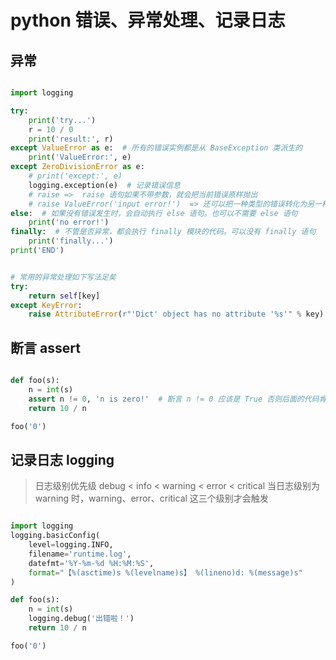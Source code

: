 # python 错误、异常处理、记录日志

## 异常

```python

import logging

try:
    print('try...')
    r = 10 / 0
    print('result:', r)
except ValueError as e:  # 所有的错误实例都是从 BaseException 类派生的
    print('ValueError:', e)
except ZeroDivisionError as e:
    # print('except:', e)
    logging.exception(e)  # 记录错误信息
    # raise =>  raise 语句如果不带参数，就会把当前错误原样抛出
    # raise ValueError('input error!')  => 还可以把一种类型的错误转化为另一种类型
else:  # 如果没有错误发生时，会自动执行 else 语句。也可以不需要 else 语句
    print('no error!')
finally:  # 不管是否异常，都会执行 finally 模块的代码。可以没有 finally 语句
    print('finally...')
print('END')


# 常用的异常处理如下写法足矣
try:
    return self[key]
except KeyError:
    raise AttributeError(r"'Dict' object has no attribute '%s'" % key)

```

## 断言 assert

```python

def foo(s):
    n = int(s)
    assert n != 0, 'n is zero!'  # 断言 n != 0 应该是 True 否则后面的代码肯定会出错，且此时 assert 会抛出 AssertionError 异常
    return 10 / n

foo('0')

```

## 记录日志 logging

> 日志级别优先级 debug < info < warning < error < critical 当日志级别为 warning 时，warning、error、critical 这三个级别才会触发

```python

import logging
logging.basicConfig(
    level=logging.INFO,
    filename='runtime.log',
    datefmt='%Y-%m-%d %H:%M:%S',
    format="【%(asctime)s %(levelname)s】 %(lineno)d: %(message)s"
)

def foo(s):
    n = int(s)
    logging.debug('出错啦！')
    return 10 / n

foo('0')

```
